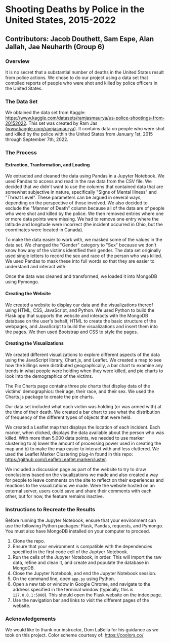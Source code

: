 # Shooting Deaths by Police in the United States, 2015-2022
## Contributors: Jacob Douthett, Sam Espe, Alan Jallah, Jae Neuharth (Group 6)

### Overview

It is no secret that a substantial number of deaths in the United States result from police actions. We chose to do our project using a data set that compiled reports of people who were shot and killed by police officers in the United States. 

### The Data Set

We obtained the data set from Kaggle: https://www.kaggle.com/datasets/ramjasmaurya/us-police-shootings-from-20152022. This set was created by Ram Jas (www.kaggle.com/ramjasmaurya). It contains data on people who were shot and killed by the police within the United States from January 1st, 2015 through September 7th, 2022. 

### The Process

#### Extraction, Tranformation, and Loading
We extracted and cleaned the data using Pandas in a Jupyter Notebook. We used Pandas to access and read in the raw data from the CSV file. We decided that we didn't want to use the columns that contained data that are somewhat subjective in nature, specifically "Signs of Mental Illness" and "Threat Level". These parameters can be argued in several ways, depending on the perspective of those involved. We also decided to exclude the "Manner of Death" column because all of the data are of people who were shot and killed by the police. We then removed entries where one or more data points were missing. We had to remove one entry where the latitude and longitude were incorrect (the incident occurred in Ohio, but the coordinates were located in Canada).

To make the data easier to work with, we masked some of the values in the data set. We changed the "Gender" category to "Sex" because we don't know how any of the victims identified their gender. The data set originally used single letters to record the sex and race of the person who was killed. We used Pandas to mask these into full words so that they are easier to understand and interact with.

Once the data was cleaned and transformed, we loaded it into MongoDB using Pymongo.

#### Creating the Website
We created a website to display our data and the visualizations thereof using HTML, CSS, JavaScript, and Python. We used Python to build the Flask app that supports the website and interacts with the MongoDB database on the user's behalf,  HTML to create the basic structure of the webpages, and JavaScript to build the visualizations and insert them into the pages. We then used Bootstrap and CSS to style the pages.

#### Creating the Visualizations
We created different visualizations to explore different aspects of the data using the JavaScript library, Chart.js, and Leaflet. We created a map to see how the killings were distributed geographically, a bar chart to examine any trends in what people were holding when they were killed, and pie charts to look into the demographics of the victims.

The Pie Charts page contains three pie charts that display data of the victims' demographics: their age, their race, and their sex. We used the Charts.js package to create the pie charts. 

Our data set included what each victim was holding (or was armed with) at the time of their death. We created a bar chart to see what the distribution of frequency of the different types of objects that were held.

We created a Leaflet map that displays the location of each incident. Each marker, when clicked, displays the data available about the person who was killed. With more than 5,000 data points, we needed to use marker clustering to a) lower the amount of processing power used in creating the map and b) to make the map easier to interact with and less cluttered. We used the Leaflet Marker Clustering plug-in found in this repo: https://github.com/Leaflet/Leaflet.markercluster. 

We included a discussion page as part of the website to try to draw conclusions based on the visualizations we made and also created a way for people to leave comments on the site to reflect on their experiences and reactions to the visualizations we made. Were the website hosted on an external server, users could save and share their comments with each other, but for now, the feature remains inactive.

### Instructions to Recreate the Results

Before running the Jupyter Notebook, ensure that your environment can use the following Python packages: Flask, Pandas, requests, and Pymongo. You must also have MongoDB installed on your computer to proceed. 

1. Clone the repo.
1. Ensure that your environment is compatible with the dependencies specified in the first code cell of the Juptyer Notebook.
1. Run the cells of the Jupyter Notebook, in order. This will import the raw data, refine and clean it, and create and populate the database in MongoDB.
1. Close the Jupyter Notebook, and end the Jupyter Notebook session.
1. On the command line, open `app.py` using Python.
1. Open a new tab or window in Google Chrome, and navigate to the address specified in the terminal window (typically, this is `127.0.0.1:5000`). This should open the Flask website on the index page.
1. Use the navigation bar and links to visit the different pages of the website.

### Acknowledgements
We would like to thank our instructor, Dom LaBella for his guidance as we took on this project.
Color scheme courtesy of: https://coolors.co/

